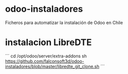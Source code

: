 # odoo-instaladores
Ficheros para automatizar la instalación de Odoo en Chile

# instalacion LibreDTE
´´´
cd /opt/odoo/server/extra-addons
sh https://github.com/falconsoft3d/odoo-instaladores/blob/master/libredte_git_clone.sh
´´´

